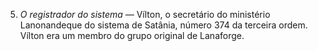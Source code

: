 ﻿5. *O registrador do sistema —* Vílton, o secretário do ministério Lanonandeque do sistema de Satânia, número 374 da terceira ordem. Vílton era um membro do grupo original de Lanaforge.